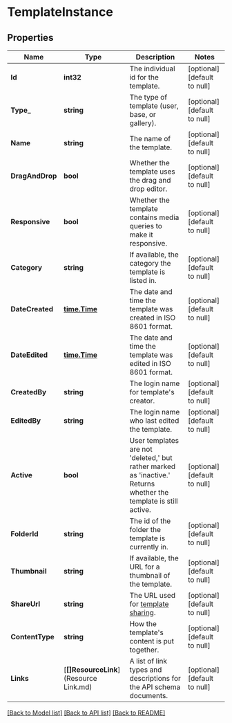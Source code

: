 # TemplateInstance

## Properties
Name | Type | Description | Notes
------------ | ------------- | ------------- | -------------
**Id** | **int32** | The individual id for the template. | [optional] [default to null]
**Type_** | **string** | The type of template (user, base, or gallery). | [optional] [default to null]
**Name** | **string** | The name of the template. | [optional] [default to null]
**DragAndDrop** | **bool** | Whether the template uses the drag and drop editor. | [optional] [default to null]
**Responsive** | **bool** | Whether the template contains media queries to make it responsive. | [optional] [default to null]
**Category** | **string** | If available, the category the template is listed in. | [optional] [default to null]
**DateCreated** | [**time.Time**](time.Time.md) | The date and time the template was created in ISO 8601 format. | [optional] [default to null]
**DateEdited** | [**time.Time**](time.Time.md) | The date and time the template was edited in ISO 8601 format. | [optional] [default to null]
**CreatedBy** | **string** | The login name for template&#39;s creator. | [optional] [default to null]
**EditedBy** | **string** | The login name who last edited the template. | [optional] [default to null]
**Active** | **bool** | User templates are not &#39;deleted,&#39; but rather marked as &#39;inactive.&#39; Returns whether the template is still active. | [optional] [default to null]
**FolderId** | **string** | The id of the folder the template is currently in. | [optional] [default to null]
**Thumbnail** | **string** | If available, the URL for a thumbnail of the template. | [optional] [default to null]
**ShareUrl** | **string** | The URL used for [template sharing](https://mailchimp.com/help/share-a-template/). | [optional] [default to null]
**ContentType** | **string** | How the template&#39;s content is put together. | [optional] [default to null]
**Links** | [**[]ResourceLink**](Resource Link.md) | A list of link types and descriptions for the API schema documents. | [optional] [default to null]

[[Back to Model list]](../README.md#documentation-for-models) [[Back to API list]](../README.md#documentation-for-api-endpoints) [[Back to README]](../README.md)


